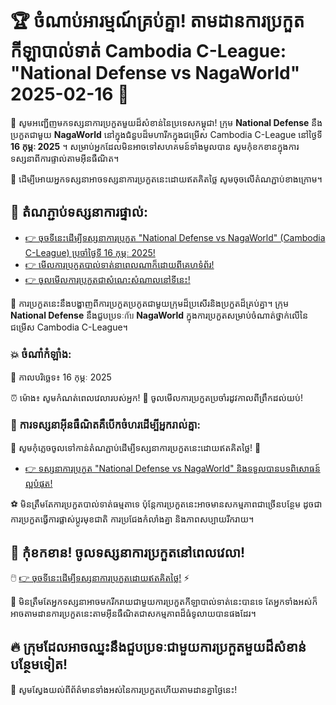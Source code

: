# 🏆 ចំណាប់អារម្មណ៍គ្រប់គ្នា! តាមដានការប្រកួតកីឡាបាល់ទាត់ Cambodia C-League: "National Defense vs NagaWorld" 2025-02-16 🏅

👀 សូមអញ្ជើញមកទស្សនាការប្រកួតមួយដ៏សំខាន់នៃប្រទេសកម្ពុជា! ក្រុម **National Defense** នឹងប្រកួតជាមួយ **NagaWorld** នៅក្នុងជំនួបដ៏មហារីកក្នុងជម្រើស Cambodia C-League នៅថ្ងៃទី **16 កុម្ភៈ 2025** ។ សម្រាប់អ្នកដែលមិនអាចទៅសហគមន៍ទាំងមូលបាន សូមកុំខកខានក្នុងការទស្សនាពីការផ្ទាល់តាមអ៊ីនធឺណិត។

🎥 ដើម្បីអោយអ្នកទស្សនាអាចទស្សនាការប្រកួតនេះដោយឥតគិតថ្លៃ សូមចុចលើតំណភ្ជាប់ខាងក្រោម។

## 📌 តំណភ្ជាប់ទស្សនាការផ្ទាល់:

- [👉 ចុចទីនេះដើម្បីទស្សនាការប្រកួត "National Defense vs NagaWorld" (Cambodia C-League) ប្រចាំថ្ងៃទី 16 កុម្ភៈ 2025!](https://tinyurl.com/livestreamfreeo?st=National+Defense+vs+NagaWorld&si=ghc)
- [👉 មើលការប្រកួតបាល់ទាត់នាពេលណាក៏ដោយពីគេហទំព័រ!](https://tinyurl.com/livestreamfreeo?st=National+Defense+vs+NagaWorld&si=ghc)
- [👉 ចូលមើលការប្រកួតជាសំណេះសំណាលនៅទីនេះ!](https://tinyurl.com/livestreamfreeo?st=National+Defense+vs+NagaWorld&si=ghc)

🏅 ការប្រកួតនេះនឹងបង្ហាញពីការប្រកួតប្រកូតជាមួយក្រុមដ៏ប្រសើរនិងប្រកួតដ៏គ្រប់គ្នា។ ក្រុម **National Defense** នឹងជួបប្រទៈกับ **NagaWorld** ក្នុងការប្រកួតសម្រាប់ចំណាត់ថ្នាក់លើនៃជម្រើស Cambodia C-League។

### 💥 ចំណាំកំឡាំង:

📅 កាលបរិច្ឆេទ៖ 16 កុម្ភៈ 2025

⏰ ម៉ោង៖ សូមកំណត់ពេលវេលារបស់អ្នក! 📍 ចូលមើលការប្រកួតប្រចាំរដូវកាលពីព្រឹកដល់យប់!

### 📱 ការទស្សនាអ៊ីនធឺណិតគឺបើកចំហរដើម្បីអ្នករាល់គ្នា:

🔴 សូមកុំភ្លេចចូលទៅកាន់តំណភ្ជាប់ដើម្បីទស្សនាការប្រកួតនេះដោយឥតគិតថ្លៃ! 🔴

- [👉 ទស្សនាការប្រកួត "National Defense vs NagaWorld" និងទទួលបានបទពិសោធន៍ល្អបំផុត!](https://tinyurl.com/livestreamfreeo?st=National+Defense+vs+NagaWorld&si=ghc)

⚽ មិនត្រឹមតែការប្រកួតបាល់ទាត់ធម្មតាទេ ប៉ុន្តែការប្រកួតនេះអាចមានសកម្មភាពជាច្រើនបន្ថែម ដូចជាការប្រកួតធ្វើការផ្លាស់ប្តូរមុខជាតិ ការប្រជែងកំលាំងគ្នា និងភាពសប្បាយរីករាយ។

## 📣 កុំខកខាន! ចូលទស្សនាការប្រកួតនៅពេលវេលា!

🖱️ [👉 ចុចទីនេះដើម្បីទស្សនាការប្រកួតដោយឥតគិតថ្លៃ!](https://tinyurl.com/livestreamfreeo?st=National+Defense+vs+NagaWorld&si=ghc) ⚡

🚀 មិនត្រឹមតែអ្នកទស្សនាអាចមករីករាយជាមួយការប្រកួតកីឡាបាល់ទាត់នេះបានទេ តែអ្នកទាំងអស់ក៏អាចតាមដានការប្រកួតនេះតាមអ៊ីនធឺណិតជាសកម្មភាពដ៏ធំទូលាយបានផងដែរ។

## 🔥 ក្រុមដែលអាចឈ្នះនឹងជួបប្រទៈជាមួយការប្រកួតមួយដ៏សំខាន់បន្ថែមទៀត!

🎯 សូមស្វែងយល់ពីព័ត៌មានទាំងអស់នៃការប្រកួតហើយតាមដានគ្នាថ្ងៃនេះ!

